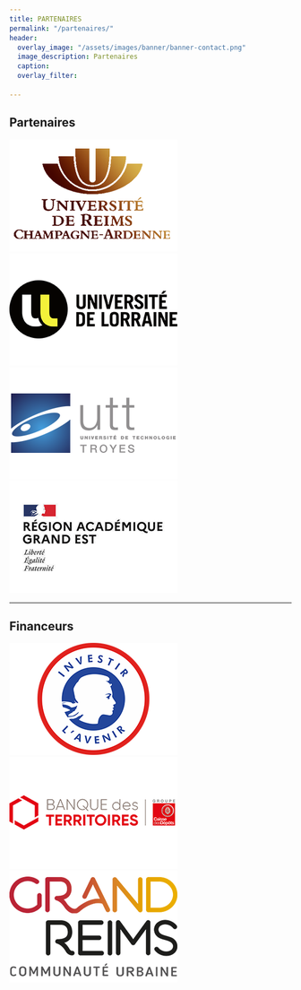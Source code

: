 ```yaml
---
title: PARTENAIRES
permalink: "/partenaires/"
header:
  overlay_image: "/assets/images/banner/banner-contact.png"
  image_description: Partenaires
  caption: 
  overlay_filter: 

---
```

## Partenaires

  
![](/uploads/urca.png)![](/uploads/ul.png)![](/uploads/utt.png)![](/uploads/region-academique.png)

***

## Financeurs

  
![](/uploads/investir-avenir.png)![](/uploads/banque-territoire.png)![](/uploads/grand-reims.png)